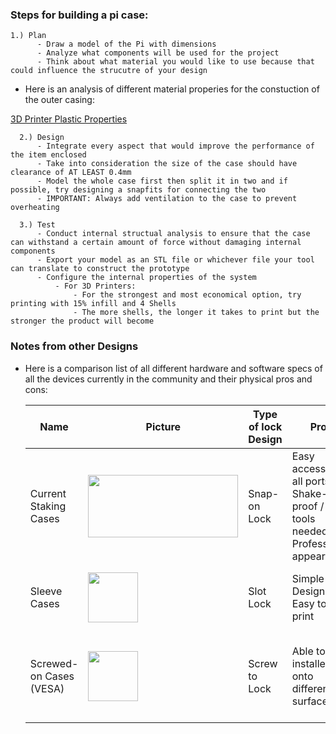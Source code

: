  ### Steps for building a pi case: 
      
    1.) Plan 
          - Draw a model of the Pi with dimensions
          - Analyze what components will be used for the project 
          - Think about what material you would like to use because that could influence the strucutre of your design
                 
* Here is an analysis of different material properies for the constuction of the outer casing: 

[3D Printer Plastic Properties](docs/3DPrinterPlastics.md)

      2.) Design
          - Integrate every aspect that would improve the performance of the item enclosed
          - Take into consideration the size of the case should have clearance of AT LEAST 0.4mm 
          - Model the whole case first then split it in two and if possible, try designing a snapfits for connecting the two
          - IMPORTANT: Always add ventilation to the case to prevent overheating
          
      3.) Test
          - Conduct internal structual analysis to ensure that the case can withstand a certain amount of force without damaging internal components
          - Export your model as an STL file or whichever file your tool can translate to construct the prototype
          - Configure the internal properties of the system
              - For 3D Printers: 
                  - For the strongest and most economical option, try printing with 15% infill and 4 Shells
                  - The more shells, the longer it takes to print but the stronger the product will become
                  
 ### Notes from other Designs
 - Here is a comparison list of all different hardware and software specs of all the devices currently in the community and their physical pros and cons:
   
   Name | Picture | Type of lock Design | Pros | Cons
   ---- | ------- | -------------- | -------------- | ----------------
   Current Staking Cases | <img src = "https://cdn.shopify.com/s/files/1/2685/8754/products/Reddcoin_960x960.png?v=1518785883" height = 100 width = 240> | Snap-on Lock | Easy access to all ports / Shake-proof / No tools needed / Professional appearance | Requires precise design 
   Sleeve Cases | <img src ="https://cdn.thingiverse.com/renders/14/c5/00/85/15/IMGP0789_preview_featured.jpg"  height = 80 weight = 100> |  Slot Lock | Simple Design / Easy to print  | Requires constant Z-axis leveling / Easily opens
   Screwed-on Cases (VESA) | <img src ="https://cdn.thingiverse.com/renders/b8/00/d0/e2/72/30mm-no-fan_preview_featured.jpg" height = 80 weight = 100> | Screw to Lock | Able to be installed onto different surfaces | Requires tools to maintenance / Ware of material (especially plastic)
